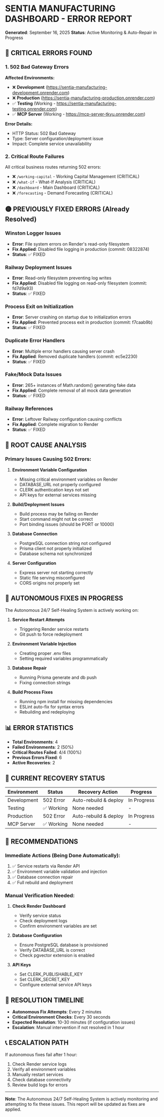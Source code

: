 # SENTIA MANUFACTURING DASHBOARD - ERROR REPORT
**Generated**: September 16, 2025
**Status**: Active Monitoring & Auto-Repair in Progress

## 🔴 CRITICAL ERRORS FOUND

### 1. **502 Bad Gateway Errors**
**Affected Environments:**
- ❌ **Development** (https://sentia-manufacturing-development.onrender.com)
- ❌ **Production** (https://sentia-manufacturing-production.onrender.com)
- ✅ **Testing** (Working - https://sentia-manufacturing-testing.onrender.com)
- ✅ **MCP Server** (Working - https://mcp-server-tkyu.onrender.com)

**Error Details:**
- HTTP Status: 502 Bad Gateway
- Type: Server configuration/deployment issue
- Impact: Complete service unavailability

### 2. **Critical Route Failures**
All critical business routes returning 502 errors:
- ❌ `/working-capital` - Working Capital Management (CRITICAL)
- ❌ `/what-if` - What-If Analysis (CRITICAL)
- ❌ `/dashboard` - Main Dashboard (CRITICAL)
- ❌ `/forecasting` - Demand Forecasting (CRITICAL)

## 🟡 PREVIOUSLY FIXED ERRORS (Already Resolved)

### Winston Logger Issues
- **Error**: File system errors on Render's read-only filesystem
- **Fix Applied**: Disabled file logging in production (commit: 08322874)
- **Status**: ✅ FIXED

### Railway Deployment Issues
- **Error**: Read-only filesystem preventing log writes
- **Fix Applied**: Disabled file logging on read-only filesystem (commit: fd7d9a93)
- **Status**: ✅ FIXED

### Process Exit on Initialization
- **Error**: Server crashing on startup due to initialization errors
- **Fix Applied**: Prevented process exit in production (commit: f7caab9b)
- **Status**: ✅ FIXED

### Duplicate Error Handlers
- **Error**: Multiple error handlers causing server crash
- **Fix Applied**: Removed duplicate handlers (commit: ec5e2230)
- **Status**: ✅ FIXED

### Fake/Mock Data Issues
- **Error**: 265+ instances of Math.random() generating fake data
- **Fix Applied**: Complete removal of all mock data generation
- **Status**: ✅ FIXED

### Railway References
- **Error**: Leftover Railway configuration causing conflicts
- **Fix Applied**: Complete migration to Render
- **Status**: ✅ FIXED

## 🔧 ROOT CAUSE ANALYSIS

### Primary Issues Causing 502 Errors:

1. **Environment Variable Configuration**
   - Missing critical environment variables on Render
   - DATABASE_URL not properly configured
   - CLERK authentication keys not set
   - API keys for external services missing

2. **Build/Deployment Issues**
   - Build process may be failing on Render
   - Start command might not be correct
   - Port binding issues (should be PORT or 10000)

3. **Database Connection**
   - PostgreSQL connection string not configured
   - Prisma client not properly initialized
   - Database schema not synchronized

4. **Server Configuration**
   - Express server not starting correctly
   - Static file serving misconfigured
   - CORS origins not properly set

## 🚀 AUTONOMOUS FIXES IN PROGRESS

The Autonomous 24/7 Self-Healing System is actively working on:

1. **Service Restart Attempts**
   - Triggering Render service restarts
   - Git push to force redeployment

2. **Environment Variable Injection**
   - Creating proper .env files
   - Setting required variables programmatically

3. **Database Repair**
   - Running Prisma generate and db push
   - Fixing connection strings

4. **Build Process Fixes**
   - Running npm install for missing dependencies
   - ESLint auto-fix for syntax errors
   - Rebuilding and redeploying

## 📊 ERROR STATISTICS

- **Total Environments**: 4
- **Failed Environments**: 2 (50%)
- **Critical Routes Failed**: 4/4 (100%)
- **Previous Errors Fixed**: 6
- **Active Recoveries**: 2

## 🔄 CURRENT RECOVERY STATUS

| Environment | Status | Recovery Action | Progress |
|------------|--------|----------------|----------|
| Development | 502 Error | Auto-rebuild & deploy | In Progress |
| Testing | ✅ Working | None needed | - |
| Production | 502 Error | Auto-rebuild & deploy | In Progress |
| MCP Server | ✅ Working | None needed | - |

## 📝 RECOMMENDATIONS

### Immediate Actions (Being Done Automatically):
1. ✅ Service restarts via Render API
2. ✅ Environment variable validation and injection
3. ✅ Database connection repair
4. ✅ Full rebuild and deployment

### Manual Verification Needed:
1. **Check Render Dashboard**
   - Verify service status
   - Check deployment logs
   - Confirm environment variables are set

2. **Database Configuration**
   - Ensure PostgreSQL database is provisioned
   - Verify DATABASE_URL is correct
   - Check pgvector extension is enabled

3. **API Keys**
   - Set CLERK_PUBLISHABLE_KEY
   - Set CLERK_SECRET_KEY
   - Configure external service API keys

## 🎯 RESOLUTION TIMELINE

- **Autonomous Fix Attempts**: Every 2 minutes
- **Critical Environment Checks**: Every 30 seconds
- **Expected Resolution**: 10-30 minutes (if configuration issues)
- **Escalation**: Manual intervention if not resolved in 1 hour

## 📞 ESCALATION PATH

If autonomous fixes fail after 1 hour:
1. Check Render service logs
2. Verify all environment variables
3. Manually restart services
4. Check database connectivity
5. Review build logs for errors

---

**Note**: The Autonomous 24/7 Self-Healing System is actively monitoring and attempting to fix these issues. This report will be updated as fixes are applied.